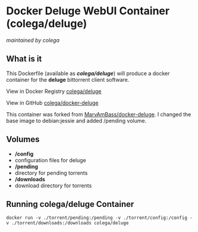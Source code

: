 # Docker Deluge WebUI Container (colega/deluge)
_maintained by colega_

## What is it

This Dockerfile (available as ___colega/deluge___) will produce a docker container for the __deluge__ bittorrent client software.

View in Docker Registry [colega/deluge](https://registry.hub.docker.com/u/colega/deluge/)

View in GitHub [colega/docker-deluge](https://github.com/colega/docker-deluge)

This container was forked from [MarvAmBass/docker-deluge](https://github.com/MarvAmBass/docker-deluge). I changed the base image to debian:jessie and added /pending volume.

## Volumes

* __/config__
 * configuration files for deluge
* __/pending__
 * directory for pending torrents
* __/downloads__
 * download directory for torrents


## Running colega/deluge Container

    docker run -v ./torrent/pending:/pending -v ./torrent/config:/config -v ./torrent/downloads:/downloads colega/deluge
